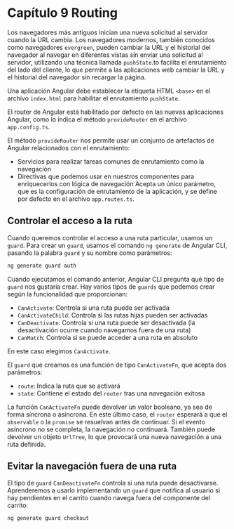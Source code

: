 # Capítulo 9 Routing

Los navegadores más antiguos inician una nueva solicitud al servidor cuando la URL cambia. Los navegadores modernos, también conocidos como navegadores `evergreen`, pueden cambiar la URL y el historial del navegador al navegar en diferentes vistas sin enviar una solicitud al servidor, utilizando una técnica llamada `pushState`.to facilita el enrutamiento del lado del cliente, lo que permite a las aplicaciones web cambiar la URL y el historial del navegador sin recargar la página.

Una aplicación Angular debe establecer la etiqueta HTML `<base>` en el archivo `index.html` para habilitar el enrutamiento `pushState`.

El router de Angular está habilitado por defecto en las nuevas aplicaciones Angular, como lo indica el método `provideRouter` en el archivo `app.config.ts`.

El método `provideRouter` nos permite usar un conjunto de artefactos de Angular relacionados con el enrutamiento:

- Servicios para realizar tareas comunes de enrutamiento como la navegación
- Directivas que podemos usar en nuestros componentes para enriquecerlos con lógica de navegación
  Acepta un único parámetro, que es la configuración de enrutamiento de la aplicación, y se define por defecto en el archivo `app.routes.ts`.

## Controlar el acceso a la ruta

Cuando queremos controlar el acceso a una ruta particular, usamos un `guard`. Para crear un `guard`, usamos el comando `ng generate` de Angular CLI, pasando la palabra `guard` y su nombre como parámetros:

```bash
ng generate guard auth
```
Cuando ejecutamos el comando anterior, Angular CLI pregunta qué tipo de `guard` nos gustaría crear. Hay varios tipos de `guards` que podemos crear según la funcionalidad que proporcionan:
* `CanActivate`: Controla si una ruta puede ser activada
* `CanActivateChild`: Controla si las rutas hijas pueden ser activadas
* `CanDeactivate`: Controla si una ruta puede ser desactivada (la desactivación ocurre cuando navegamos fuera de una ruta)
* `CanMatch`: Controla si se puede acceder a una ruta en absoluto

En este caso elegimos `CanActivate`.

El `guard` que creamos es una función de tipo `CanActivateFn`, que acepta dos parámetros:
* `route`: Indica la ruta que se activará
* `state`: Contiene el estado del `router` tras una navegación exitosa

La función `CanActivateFn` puede devolver un valor booleano, ya sea de forma síncrona o asíncrona. En este último caso, el `router` esperará a que el `observable` o la `promise` se resuelvan antes de continuar. Si el evento asíncrono no se completa, la navegación no continuará. También puede devolver un objeto `UrlTree`, lo que provocará una nueva navegación a una ruta definida.
## Evitar la navegación fuera de una ruta

El tipo de `guard` `CanDeactivateFn` controla si una ruta puede desactivarse. Aprenderemos a usarlo implementando un `guard` que notifica al usuario si hay pendientes en el carrito cuando navega fuera del componente del carrito:

```bash
ng generate guard checkout
```


